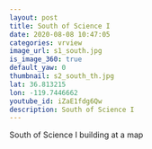 ```yaml
---
layout: post
title: South of Science I
date: 2020-08-08 10:47:05
categories: vrview
image_url: s1_south.jpg
is_image_360: true
default_yaw: 0
thumbnail: s2_south_th.jpg
lat: 36.813215
lon: -119.7446662
youtube_id: iZaE1fdg6Qw
description: South of Science I
---
```

South of Science I building at a map
